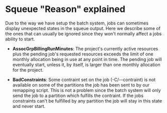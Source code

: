 # Squeue "Reason" explained

Due to the way we have setup the batch system, jobs can sometimes
display unexpected states in the squeue output. Here we describe some of
the ones that can usually be ignored since they won't normally affect a
jobs ability to start.

- **AssocGrpBillingRunMinutes**: The project's currently active
  resources plus the pending job's requested resources exceeds the limit
  of one monthly allocation being in use at any point in time.  The
  pending job will eventually start, unless it, by itself, is larger
  than one monthly allocation for the project.

- **BadConstraints**: Some contraint set on the job (-C/--contraint) is
  not available on some of the partitions the job has been sent to by
  our remapping script. This is not a problem since the batch system
  will only send the job to a partition which fulfills the contraint. If
  the jobs constraints can't be fulfilled by any partition the job will
  stay in this state and never start.
